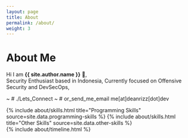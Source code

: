 ```yaml
---
layout: page
title: About
permalink: /about/
weight: 3
---
```


# **About Me**

Hi I am **{{ site.author.name }}** :wave:,<br>
Security Enthusiast based in Indonesia,
Currently focused on Offensive Security and DevSecOps,

~ # ./Lets_Connect 
~ # or_send_me_email me[at]deanrizz[dot]dev

<div class="row">
{% include about/skills.html title="Programming Skills" source=site.data.programming-skills %}
{% include about/skills.html title="Other Skills" source=site.data.other-skills %}
</div>

<div class="row">
{% include about/timeline.html %}
</div>